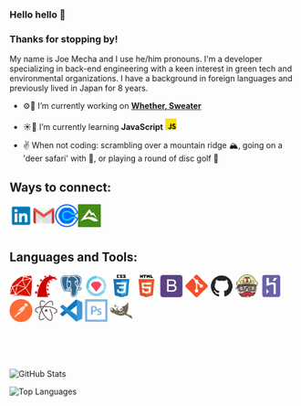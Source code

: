 ### Hello hello 👋

<!-- ![readme_banner2](https://user-images.githubusercontent.com/72046344/123562329-c61e0880-d773-11eb-833a-e1582094c477.jpg) -->

### Thanks for stopping by!

My name is Joe Mecha and I use he/him pronouns. I'm a developer specializing in back-end engineering with a keen interest in green tech and environmental organizations. I have a background in foreign languages and previously lived in Japan for 8 years. 


- ⚙🔧 I’m currently working on __[Whether, Sweater](https://github.com/joemecha/whether-sweater)__

- ☀️🌱 I’m currently learning __JavaScript__ <img src="icons/javascript.svg" width="20px" />

- ✌️ When not coding: scrambling over a mountain ridge 🏔, going on a 'deer safari' with 🐶, or playing a round of disc golf 🥏


## Ways to connect:
<p>
  <a href="https://linkedin.com/in/joemecha" target="blank"><img align="left" src="icons/linkedin.png" alt="linkedin" width="40px" /></a>
  <a href="mailto:jwmecha@gmail.com" target="blank"><img align="left" src="icons/mail.png" alt="email" width="40px" /></a>
  <a href="https://calendly.com/joemecha" target="blank"><img align="left" src="icons/calendly.png" alt="letschat" width="40px" /></a>
  <a href="https://www.alltrails.com/members/joseph-mecha" target="blank"><img align="left" src="icons/alltrails.png" alt="mountaintime" width="40px" /></a>
</p>
<br />
<br />
<br />

## Languages and Tools:
<p align="left">
<a href="https://www.ruby-lang.org/en/" target="blank"><img src="icons/ruby-plain.svg" alt="ruby" width="40px"><a/>
<a href="https://rubyonrails.org" target="blank"><img src="icons/rails-plain.svg" alt="ruby on rails" width="40px"><a/>
<a href="https://www.postgresql.org" target="blank"><img src="icons/postgresql-plain.svg" alt="postgresql" width="40px"><a/>
<a href="https://rspec.info/" target="blank"><img src="icons/rspec.png" alt="rspec" alt="rspec" width="40px"><a/>
<a href="https://www.w3schools.com/css/" target="blank"><img src="icons/css3-original-wordmark.svg" alt="css" width="40px"><a/>
<a href="https://www.w3.org/html/" target="blank"><img src="icons/html5-original-wordmark.svg" alt="html" width="40px"><a/>
<a href="https://getbootstrap.com/" target="blank"><img src="icons/bootstrap-plain.svg" alt="bootstrap" width="40px"><a/>
<a href="https://git-scm.com/" target="blank"><img src="icons/git-plain.svg" alt="git" width="40px"><a/>
<a href="https://github.com/" target="blank"><img src="icons/github-lighter.png" alt="github" width="40px"><a/>
<a href="https://travis-ci.org" target="blank"><img src="icons/travisci.svg" alt="travis ci" width="40px"><a/>
<a href="https://heroku.com" target="blank"><img src="icons/heroku-plain.svg" alt="heroku" width="40px"><a/>
<a href="https://postman.com" target="_blank"> <img src="icons/postman.svg" alt="postman" width="40px"><a/>
<a href="https://atom.io/" target="blank"><img src="icons/atom-original.svg" alt="atom" width="40px"><a/>
<a href="https://code.visualstudio.com/" target="blank"><img src="icons/vscode-original.svg" alt="vscode" width="40px"><a/>
<a href="https://www.adobe.com/products/photoshop.html" target="blank"><img src="icons/photoshop.svg" alt="photoshop" width="40px"><a/>
<a href="https://www.gimp.org/" target="blank"><img src="icons/gimp-plain.svg" alt="gimp" width="40px"><a/>
</p>
<br />
<br />
<br />

![GitHub Stats](https://github-readme-stats.vercel.app/api?username=joemecha&show_icons=true&theme=dark&icon_color=c9d1d9&bg_color=161c22&title_color=56d364)

![Top Languages](https://github-readme-stats.vercel.app/api/top-langs/?username=joemecha&theme=dark&icon_color=c9d1d9&bg_color=161c22&title_color=56d364)

<!--
**joemecha/joemecha** is a ✨ _special_ ✨ repository because its `README.md` (this file) appears on your GitHub profile.

Here are some ideas to get you started:

- 👯 I’m looking to collaborate on ...
- 🤔 I’m looking for help with ...
- 💬 Ask me about ...
- 📫 How to reach me: ...
- 😄 Pronouns: ...
- ⚡ Fun fact: ...
-->
